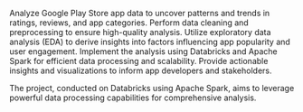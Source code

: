 Analyze Google Play Store app data to uncover patterns and trends in ratings, reviews, and app categories.
Perform data cleaning and preprocessing to ensure high-quality analysis.
Utilize exploratory data analysis (EDA) to derive insights into factors influencing app popularity and user engagement.
Implement the analysis using Databricks and Apache Spark for efficient data processing and scalability.
Provide actionable insights and visualizations to inform app developers and stakeholders.

The project, conducted on Databricks using Apache Spark, aims to leverage powerful data processing capabilities for comprehensive analysis.
